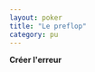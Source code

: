```yaml
---
layout: poker
title: "Le preflop"
category: pu
---
```




<p style="text-align: justify;"><strong>Créer l'erreur</strong></p>

